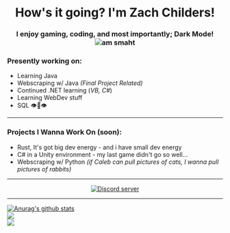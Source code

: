 </a>
<h1 align="center">How's it going? I'm Zach Childers!</h1>
<h3 align="center">I enjoy gaming, coding, and most importantly; Dark Mode! </br>
<img src="https://raw.githubusercontent.com/im-zach/im-zach/main/4275_pepe_5head.png" alt="am smaht" class="center"/> </h3>


### Presently working on:
* Learning Java
* Webscraping w/ Java *(Final Project Related)*
* Continued .NET learning (*VB, C#*)
* Learning WebDev stuff
* SQL 👁👄👁
---
### Projects I Wanna Work On (soon):
* Rust, It's got big dev energy - and i have small dev energy
* C# in a Unity environment - my last game didn't go so well...
* Webscraping w/ Python *(if Caleb can pull pictures of cats, I wanna pull pictures of rabbits)*

---
<p align = "center">
    <a href="https://discord.gg/m6RPFpzDuD"><img align="center" src="https://raw.githubusercontent.com/im-zach/im-zach/main/Discord-Logo-Color.png" alt="Discord server" /></a>
</p>

---

<a href="https://github.com/im-zach/github-readme-stats">
  <!-- this is good -->
  <img align="center" src="https://github-readme-stats.vercel.app/api?username=im-zach&show_icons=true&theme=merko" alt="Anurag's github stats" />
</a>
<br>
<a href="https://github.com/im-zach/github-readme-stats">
  <!-- Change the `github-readme-stats.anuraghazra1.vercel.app` to `github-readme-stats.vercel.app`  -->
  <img align="center" src="https://github-readme-stats.vercel.app/api/top-langs/?username=im-zach&langs_count=8&hide=c,batchfile,powershell &theme=dark&layout=compact&exclude_repo=Github-GizmoDND" />
</a>
</br>

<a href="https://github.com/im-zach/github-readme-stats">
  <!-- Change the `github-readme-stats.anuraghazra1.vercel.app` to `github-readme-stats.vercel.app`  -->
  <img align="center" src="https://github-profile-trophy.vercel.app/?username=im-zach&title=Joined2020, Commit, Repositories, Stars, Followers&theme=dracula" />
</a>
  
